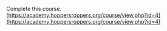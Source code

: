 Complete this course. [https://academy.hoppersroppers.org/course/view.php?id=4](https://academy.hoppersroppers.org/course/view.php?id=4)
